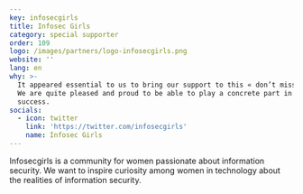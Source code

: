 ```yaml
---
key: infosecgirls
title: Infosec Girls
category: special supporter
order: 109
logo: /images/partners/logo-infosecgirls.png
website: ''
lang: en
why: >-
  It appeared essential to us to bring our support to this « don’t miss » event.
  We are quite pleased and proud to be able to play a concrete part in its
  success.  
socials:
  - icon: twitter
    link: 'https://twitter.com/infosecgirls'
    name: Infosec Girls
---
```

Infosecgirls is a community for women passionate about information security. We want to inspire curiosity among women in technology about the realities of information security.
